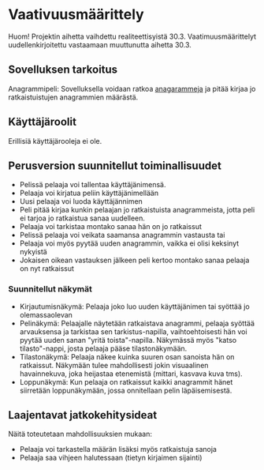 # Vaativuusmäärittely

Huom! Projektin aihetta vaihdettu realiteettisyistä 30.3.
Vaatimuusmäärittelyt uudellenkirjoitettu vastaamaan muuttunutta aihetta 30.3.

## Sovelluksen tarkoitus
Anagrammipeli: Sovelluksella voidaan ratkoa [anagarammeja](https://fi.wikipedia.org/wiki/Anagrammi) ja pitää kirjaa jo ratkaistuistujen anagrammien määrästä. 

## Käyttäjäroolit
Erillisiä käyttäjärooleja ei ole.

## Perusversion suunnitellut toiminallisuudet
* Pelissä pelaaja voi tallentaa käyttäjänimensä. 
* Pelaaja voi kirjatua peliin käyttäjänimellään
* Uusi pelaaja voi luoda käyttäjännimen
* Peli pitää kirjaa kunkin pelaajan jo ratkaistuista anagrammeista, jotta peli ei tarjoa jo ratkaistua sanaa uudelleen.
* Pelaaja voi tarkistaa montako sanaa hän on jo ratkaissut
* Pelissä pelaaja voi veikata saamansa anagrammin vastausta tai
* Pelaaja voi myös pyytää uuden anagrammin, vaikka ei olisi keksinyt nykyistä
* Jokaisen oikean vastauksen jälkeen peli kertoo montako sanaa pelaaja on nyt ratkaissut

### Suunnitellut näkymät
* Kirjautumisnäkymä: Pelaaja joko luo uuden käyttäjänimen tai syöttää jo olemassaolevan
* Pelinäkymä: Pelaajalle näytetään ratkaistava anagrammi, pelaaja syöttää arvauksensa ja tarkistaa sen tarkistus-napilla, 		vaihtoehtoisesti hän voi pyytää uuden sanan "yritä toista"-napilla. Näkymässä myös "katso tilasto"-nappi, josta 		pelaaja pääse tilastonäkymään.
* Tilastonäkymä: Pelaaja näkee kuinka suuren osan sanoista hän on ratkaissut. Näkymään tulee mahdollisesti jokin visuaalinen 			havainnekuva, joka heijastaa etenemistä (mittari, kasvava kuva tms).
* Loppunäkymä: Kun pelaaja on ratkaissut kaikki anagrammit hänet siirretään loppunäkymään, jossa onnitellaan pelin 			läpäisemisestä. 


## Laajentavat jatkokehitysideat
Näitä toteutetaan mahdollisuuksien mukaan:
* Pelaaja voi tarkastella määrän lisäksi myös ratkaistuja sanoja
* Pelaaja saa vihjeen halutessaan (tietyn kirjaimen sijainti)
